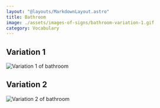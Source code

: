 ```yaml
---
layout: "@layouts/MarkdownLayout.astro"
title: Bathroom
image: ./assets/images-of-signs/bathroom-variation-1.gif
category: Vocabulary
---
```


## Variation 1

![Variation 1 of bathroom](@signs/bathroom-variation-1.gif)

## Variation 2

![Variation 2 of bathroom](@signs/bathroom-variation-2.gif)
